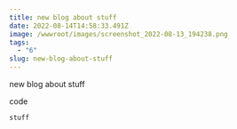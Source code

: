 ```yaml
---
title: new blog about stuff
date: 2022-08-14T14:58:33.491Z
image: /wwwroot/images/screenshot_2022-08-13_194238.png
tags:
  - "6"
slug: new-blog-about-stuff
---
```

new blog about stuff

code 

`stuff`